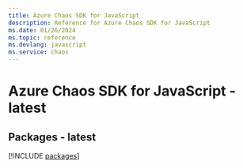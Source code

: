 ```yaml
---
title: Azure Chaos SDK for JavaScript
description: Reference for Azure Chaos SDK for JavaScript
ms.date: 01/26/2024
ms.topic: reference
ms.devlang: javascript
ms.service: chaos
---
```

# Azure Chaos SDK for JavaScript - latest
## Packages - latest
[!INCLUDE [packages](chaos-index.md)]